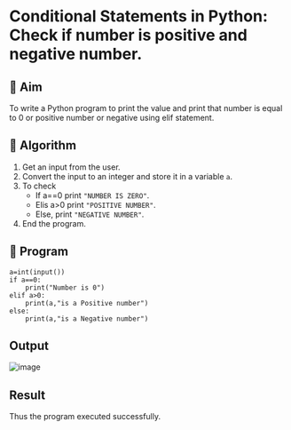 # Conditional Statements in Python: Check if number is positive and negative number.

## 🎯 Aim
To write a Python program to print the  value and print that number is equal to 0 or positive number or negative using elif statement.

## 🧠 Algorithm
1. Get an input from the user.
2. Convert the input to an integer and store it in a variable `a`.
3. To check 
   - If a==0 print `"NUMBER IS ZERO"`.
   - Elis a>0  print `"POSITIVE NUMBER"`. 
   - Else, print `"NEGATIVE NUMBER"`.
5. End the program.

## 🧾 Program
```
a=int(input())
if a==0:
    print("Number is 0")
elif a>0:
    print(a,"is a Positive number")
else:
    print(a,"is a Negative number")
```

## Output
![image](https://github.com/user-attachments/assets/033f799e-bad0-4655-859c-50f149f600cb)


## Result
Thus the program executed successfully.
